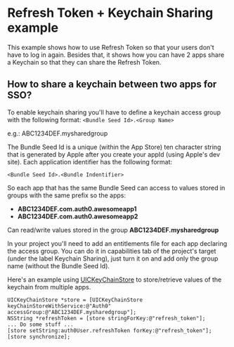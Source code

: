 # Refresh Token + Keychain Sharing example

This example shows how to use Refresh Token so that your users don't have to log in again. Besides that, it shows how you can have 2 apps share a Keychain so that they can share the Refresh Token.

## How to share a keychain between two apps for SSO?

To enable keychain sharing you'll have to define a keychain access group with the following format:
`<Bundle Seed Id>.<Group Name>`

e.g.: ABC1234DEF.mysharedgroup

The Bundle Seed Id is a unique (within the App Store) ten character string that is generated by Apple after you create your appId (using Apple's dev site). Each application identifier has the following format:

`<Bundle Seed Id>.<Bundle Indentifier>`

So each app that has the same Bundle Seed can access to values stored in groups with the same prefix so the apps:
* **ABC1234DEF.com.auth0.awesomeapp1**
* **ABC1234DEF.com.auth0.awesomeapp2**

Can read/write values stored in the group **ABC1234DEF.mysharedgroup**

In your project you'll need to add an entitlements file for each app declaring the access group. You can do it in capabilities tab of the project's target (under the label Keychain Sharing), just turn it on and add only the group name (without the Bundle Seed Id).

Here's an example using [UICKeyChainStore](https://github.com/kishikawakatsumi/UICKeyChainStore) to store/retrieve values of the keychain from multiple apps.

```objc
UICKeyChainStore *store = [UICKeyChainStore keyChainStoreWithService:@"Auth0" accessGroup:@"ABC1234DEF.mysharedgroup"];
NSString *refreshToken = [store stringForKey:@"refresh_token"];
... Do some stuff ...
[store setString:auth0User.refreshToken forKey:@"refresh_token"];
[store synchronize];
```
